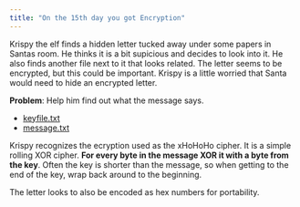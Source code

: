 ```yaml
---
title: "On the 15th day you got Encryption"
---
```


Krispy the elf finds a hidden letter tucked away under some papers in Santas room. He thinks it is a bit supicious and decides to look into it. He also finds another file next to it that looks related. The letter seems to be encrypted, but this could be important. Krispy is a little worried that Santa would need to hide an encrypted letter.

**Problem**: Help him find out what the message says.

- [keyfile.txt](./keyfile.txt)
- [message.txt](./message.txt)

Krispy recognizes the ecryption used as the xHoHoHo cipher. It is a simple rolling XOR cipher. **For every byte in the message XOR it with a byte from the key**. Often the key is shorter than the message, so when getting to the end of the key, wrap back around to the beginning.

The letter looks to also be encoded as hex numbers for portability.
